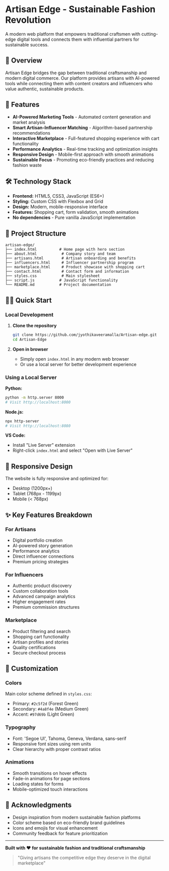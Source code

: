 # Artisan Edge - Sustainable Fashion Revolution

A modern web platform that empowers traditional craftsmen with cutting-edge digital tools and connects them with influential partners for sustainable success.

## 🌟 Overview

Artisan Edge bridges the gap between traditional craftsmanship and modern digital commerce. Our platform provides artisans with AI-powered tools while connecting them with content creators and influencers who value authentic, sustainable products.

## 🚀 Features

- **AI-Powered Marketing Tools** - Automated content generation and market analysis
- **Smart Artisan-Influencer Matching** - Algorithm-based partnership recommendations  
- **Interactive Marketplace** - Full-featured shopping experience with cart functionality
- **Performance Analytics** - Real-time tracking and optimization insights
- **Responsive Design** - Mobile-first approach with smooth animations
- **Sustainable Focus** - Promoting eco-friendly practices and reducing fashion waste

## 🛠 Technology Stack

- **Frontend:** HTML5, CSS3, JavaScript (ES6+)
- **Styling:** Custom CSS with Flexbox and Grid
- **Design:** Modern, mobile-responsive interface
- **Features:** Shopping cart, form validation, smooth animations
- **No dependencies** - Pure vanilla JavaScript implementation

## 📁 Project Structure

```
artisan-edge/
├── index.html          # Home page with hero section
├── about.html           # Company story and team
├── artisans.html        # Artisan onboarding and benefits
├── influencers.html     # Influencer partnership program
├── marketplace.html     # Product showcase with shopping cart
├── contact.html         # Contact form and information
├── styles.css           # Main stylesheet
├── script.js           # JavaScript functionality
└── README.md           # Project documentation
```

## 🏃‍♂️ Quick Start

### Local Development

1. **Clone the repository**
   ```bash
   git clone https://github.com/jyothikaveeramalla/Artisan-edge.git
   cd Artisan-Edge
   ```

2. **Open in browser**
   - Simply open `index.html` in any modern web browser
   - Or use a local server for better development experience

### Using a Local Server

**Python:**
```bash
python -m http.server 8000
# Visit http://localhost:8000
```

**Node.js:**
```bash
npx http-server
# Visit http://localhost:8080
```

**VS Code:**
- Install "Live Server" extension
- Right-click `index.html` and select "Open with Live Server"


## 📱 Responsive Design

The website is fully responsive and optimized for:
- Desktop (1200px+)
- Tablet (768px - 1199px) 
- Mobile (< 768px)

## ✨ Key Features Breakdown

### For Artisans
- Digital portfolio creation
- AI-powered story generation
- Performance analytics
- Direct influencer connections
- Premium pricing strategies

### For Influencers  
- Authentic product discovery
- Custom collaboration tools
- Advanced campaign analytics
- Higher engagement rates
- Premium commission structures

### Marketplace
- Product filtering and search
- Shopping cart functionality
- Artisan profiles and stories
- Quality certifications
- Secure checkout process

## 🔧 Customization

### Colors
Main color scheme defined in `styles.css`:
- Primary: `#2c5f2d` (Forest Green)
- Secondary: `#4a8f4e` (Medium Green)  
- Accent: `#97d69b` (Light Green)

### Typography
- Font: 'Segoe UI', Tahoma, Geneva, Verdana, sans-serif
- Responsive font sizes using rem units
- Clear hierarchy with proper contrast ratios

### Animations
- Smooth transitions on hover effects
- Fade-in animations for page sections
- Loading states for forms
- Mobile-optimized touch interactions

## 🙏 Acknowledgments

- Design inspiration from modern sustainable fashion platforms
- Color scheme based on eco-friendly brand guidelines
- Icons and emojis for visual enhancement
- Community feedback for feature prioritization

---

**Built with ❤️ for sustainable fashion and traditional craftsmanship**

> "Giving artisans the competitive edge they deserve in the digital marketplace"
